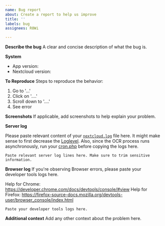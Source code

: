 ```yaml
---
name: Bug report
about: Create a report to help us improve
title: ''
labels: bug
assignees: R0Wi

---
```


**Describe the bug**
A clear and concise description of what the bug is.

**System**

- App version: <VERSION>
- Nextcloud version: <VERSION>

**To Reproduce**
Steps to reproduce the behavior:
1. Go to '...'
2. Click on '....'
3. Scroll down to '....'
4. See error

**Screenshots**
If applicable, add screenshots to help explain your problem.

**Server log**

Please paste relevant content of your [ `nextcloud.log`](https://docs.nextcloud.com/server/latest/admin_manual/configuration_server/logging_configuration.html#logging) file here.  It might make sense to first decrease the [Loglevel](https://docs.nextcloud.com/server/latest/admin_manual/configuration_server/logging_configuration.html#log-level). Also, since the OCR process runs asynchronously, run your [cron.php](https://docs.nextcloud.com/server/latest/admin_manual/configuration_server/background_jobs_configuration.html#cron) before copying the logs here.

```
Paste relevant server log lines here. Make sure to trim sensitive information.
```

**Browser log**
If you're observing Browser errors, please paste your developer tools logs here. 

Help for Chrome: https://developer.chrome.com/docs/devtools/console/#view
Help for Firefox: https://firefox-source-docs.mozilla.org/devtools-user/browser_console/index.html

```
Paste your developer tools logs here. 
```

**Additional context**
Add any other context about the problem here.
